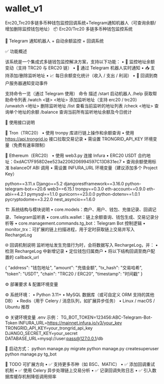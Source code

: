 # wallet_v1
Erc20_Trc20多链多币种钱包监控回调系统+Telegram通知机器人（可查询余额/增加删除监控钱包地址）
📦 Erc20/Trc20 多链多币种钱包监控系统

💬 Telegram 通知机器人 + 自动余额监控 + 回调系统

✅ 功能概述

该系统是一个集成式多链钱包监控解决方案，支持以下功能：
	•	📡 监控地址余额变动（支持 TRC20 与 ERC20 链）
	•	🤖 通过 Telegram 机器人实时通知
	•	📥 支持添加/删除监听地址
	•	📈 每日余额变化统计（收入 / 支出 / 利润）
	•	🔄 回调到商户服务器通知变动事件

支持命令一览（通过 Telegram 使用）
命令
描述
/start
启动机器人
/help
获取帮助命令列表
/watch <链> <地址>
添加监听地址（支持 erc20 / trc20）
/unwatch <地址>
删除监听地址
/list
查看当前监听的地址列表
/check <地址>
查询单个地址的余额
/balance
查询当前所有监听地址余额及今日统计


🔌 使用接口说明

📍 Tron（TRC20）
	•	使用 tronpy 库进行链上操作和余额查询
	•	使用 https://api.trongrid.io 接口拉取交易记录
	•	需设置 TRONGRID_API_KEY 环境变量（免费有速率限制）

📍 Ethereum（ERC20）
	•	使用 web3.py 连接 Infura
	•	ERC20 USDT 合约地址：0xdAC17F958D2ee523a2206206994597C13D831ec7
	•	查询余额使用标准 balanceOf ABI 调用
	•	需设置 INFURA_URL 环境变量（建议添加多个 Project Key）


python==3.11.x
Django==5.2
djangorestframework==3.16.0
python-telegram-bot==20.6
web3==6.15.1
tronpy==0.3.0
eth-account==0.9.0
eth-abi==4.2.1
pymysql==1.1.0
gunicorn==23.0.0
python-dotenv==1.0.1
pycryptodome==3.22.0
nest_asyncio==1.6.0


🏗️ 系统结构与模块说明
	•	core.models：商户、用户、钱包、充值记录、回调记录、Telegram监听表
	•	core.utils.wallet：链上余额查询、钱包生成、交易记录分析等
	•	core.management.commands.tg_bot：Telegram Bot 控制逻辑
	•	monitor_trx：可扩展的链上扫描进程，用于定时获取链上交易并写入 RechargeLog


 🌐 回调机制说明
  监听地址发生充值行为时，会将数据写入 RechargeLog，并：
	•	检测 RechargeLog 中新增记录
	•	定位钱包归属商户
	•	将以下结构回调至商户配置的 callback_url

 {
  "address": "钱包地址",
  "amount": "充值金额",
  "tx_hash": "交易哈希",
  "token": "USDT",
  "chain": "TRC20 / ERC20",
  "timestamp": "时间戳"
}


⚙️ 部署要求 & 配置环境变量

⚙️ 系统环境：
	•	Python 3.11+
	•	MySQL 数据库（或可自定义 ORM 支持的其他 DB）
	•	Redis（用于 Celery / 消息队列，如扩展异步任务）
	•	Linux / macOS / Ubuntu 推荐

⚙️ 关键环境变量 .env 示例：
TG_BOT_TOKEN=123456:ABC-Telegram-Bot-Token
INFURA_URL=https://mainnet.infura.io/v3/your_key
TRONGRID_API_KEY=your_trongrid_api_key
DJANGO_SECRET_KEY=your_secret
DATABASE_URL=mysql://user:pass@127.0.0.1/db

🚀 启动方式：
python manage.py migrate
python manage.py createsuperuser
python manage.py tg_bot


🚀 TODO 可扩展方向
	•	✅ 支持更多币种（如 BSC、MATIC）
	•	✅ 添加回调重试机制
	•	✅ 使用 Celery 异步处理链上交易分析
	•	✅ 记录回调失败日志
	•	✅ 引入数据库缓存机制降低调用频率
